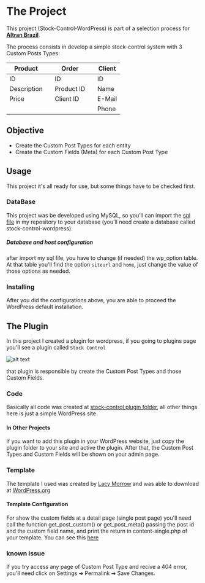 # The Project
This project (Stock-Control-WordPress) is part of a selection process for [__Altran Brazil__](https://www.altran.com.br/).

The process consists in develop a simple stock-control system with 3 Custom Posts Types:

|    Product   |     |     Order    |     |    Client    |
| ------------ | --- | ------------ | --- | ------------ |
|  ID          |     |  ID          |     |     ID       |
|  Description |     |  Product ID  |     |     Name     |
|  Price       |     |  Client ID   |     |     E-Mail   |
|              |     |              |     |     Phone    |

## Objective
- Create the Custom Post Types for each entity
- Create the Custom Fields (Meta) for each Custom Post Type

## Usage
This project it's all ready for use, but some things have to be checked first.
### DataBase
This project was be developed using MySQL, so you'll can import the [sql file](https://github.com/LeonardoLpds/stock-control-wordpress/blob/master/stock-control.sql) in my repository to your database (you'll need create a database called stock-control-wordpress).

##### Database and host configuration
after import my sql file, you have to change (if needed) the wp_option table. At that table you'll find the option `siteurl` and `home`, just change the value of those options as needed.

### Installing
After you did the configurations above, you are able to proceed the WordPress default installation.

## The Plugin
In this project I created a plugin for wordpress, if you going to plugins page you'll see a plugin called `Stock Control`

![alt text](http://ap.imagensbrasil.org/images/plugins-page.png "Plugins Page")

that plugin is responsible by create the Custom Post Types and those Custom Fields.

### Code
Basically all code was created at [stock-control plugin folder](http://github.com/LeonardoLpds/stock-control-wordpress/tree/master/wp-content/plugins/stock-control), all other things here is just a simple WordPress site

#### In Other Projects
If you want to add this plugin in your WordPress website, just copy the plugin folder to your site and active the plugin. After that, the Custom Post Types and Custom Fields will be shown on your admin page.

### Template
The template I used was created by [Lacy Morrow](https://github.com/lacymorrow) and was able to download at [WordPress.org](https://wordpress.org/themes/casper/)

#### Template Configuration
For show the custom fields at a detail page (single post page) you'll need call the function get_post_custom() or get_post_meta() passing the post id and the custom field name, and print the return in content-single.php of your template. You can see this [here](https://github.com/LeonardoLpds/stock-control-wordpress/blob/master/wp-content/themes/casper/content-single.php)

### known issue
If you try access any page of Custom Post Type and recive a 404 error, you'll need click on Settings ➜ Permalink ➜ Save Changes.
